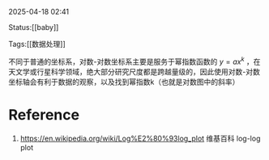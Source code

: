 2025-04-18  02:41

Status:[[baby]]

Tags:[[数据处理]]

不同于普通的坐标系，对数-对数坐标系主要是服务于幂指数函数的 $y=ax^{k}$ ，在天文学或行星科学领域，绝大部分研究尺度都是跨越量级的，因此使用对数-对数坐标轴会有利于数据的观察，以及找到幂指数k（也就是对数图中的斜率）
# Reference
1. https://en.wikipedia.org/wiki/Log%E2%80%93log_plot 维基百科 log-log plot